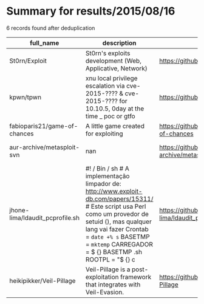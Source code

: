 
# Summary for results/2015/08/16
    
6 records found after deduplication

| full_name | description | html_url | matched_list | matched_count | pushed_at | size | stargazers_count | language | forks_count | vul_ids |
|---------------------------------|------------------------------------------------------------------------------------------------------------------------------------------------------------------------------------------------------------------------------------------------------------------|----------------------------------------------------|----------------------------------|-----------------|---------------------------|--------|--------------------|-------------|---------------|-----------|
| St0rn/Exploit | St0rn's exploits development (Web, Applicative, Network) | https://github.com/St0rn/Exploit | ['exploit'] | 1 | 2015-08-16 12:32:09+00:00 | 180 | 8 | Python | 3 | [] |
| kpwn/tpwn | xnu local privilege escalation via cve-2015-???? & cve-2015-???? for 10.10.5, 0day at the time _ poc or gtfo | https://github.com/kpwn/tpwn | ['0day', 'cve poc'] | 2 | 2015-08-16 17:47:55+00:00 | 119 | 395 | Objective-C | 101 | [] |
| fabioparis21/game-of-chances | A little game created for exploiting | https://github.com/fabioparis21/game-of-chances | ['exploit'] | 1 | 2015-08-16 09:15:26+00:00 | 100 | 0 | C | 0 | [] |
| aur-archive/metasploit-svn | nan | https://github.com/aur-archive/metasploit-svn | ['metasploit module OR payload'] | 1 | 2015-08-16 21:19:50+00:00 | 100 | 0 | Shell | 0 | [] |
| jhone-lima/ldaudit_pcprofile.sh | #! / Bin / sh # A implementação limpador de: http://www.exploit-db.com/papers/15311/ # Este script usa Perl como um provedor de setuid (), mas qualquer lang vai fazer Crontab = `date +% s` BASETMP = `mktemp` CARREGADOR = $ {} BASETMP .sh ROOTPL = "$ {} c | https://github.com/jhone-lima/ldaudit_pcprofile.sh | ['exploit'] | 1 | 2015-08-16 23:10:58+00:00 | 120 | 0 | | 0 | [] |
| heikipikker/Veil-Pillage | Veil-Pillage is a post-exploitation framework that integrates with Veil-Evasion. | https://github.com/heikipikker/Veil-Pillage | ['exploit'] | 1 | 2015-08-16 23:41:22+00:00 | 6068 | 1 | PowerShell | 1 | [] |
